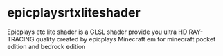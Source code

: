 # epicplaysrtxliteshader
Epicplays etc lite shader is a GLSL shader provide you ultra HD RAY-TRACING quality created by epicplays Minecraft em for minecraft pocket edition and bedrock edition
